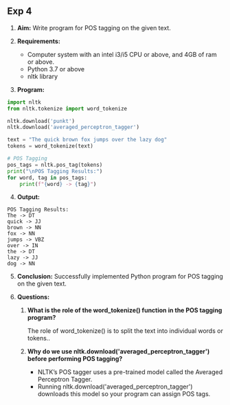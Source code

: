 
## Exp 4
1. **Aim:** Write program for POS tagging on the given text.
   
2. **Requirements:**
    * Computer system with an intel i3/i5 CPU or above, and 4GB of ram or above.
    * Python 3.7 or above
    * nltk library
  
3. **Program:**
```python
import nltk
from nltk.tokenize import word_tokenize

nltk.download('punkt')
nltk.download('averaged_perceptron_tagger')

text = "The quick brown fox jumps over the lazy dog"
tokens = word_tokenize(text)

# POS Tagging
pos_tags = nltk.pos_tag(tokens)
print("\nPOS Tagging Results:")
for word, tag in pos_tags:
    print(f"{word} -> {tag}")
```

4. **Output:**
```
POS Tagging Results:
The -> DT
quick -> JJ
brown -> NN
fox -> NN
jumps -> VBZ
over -> IN
the -> DT
lazy -> JJ
dog -> NN
```

5. **Conclusion:**
   Successfully implemented Python program for POS tagging on the given text.

6. **Questions:**
    1. **What is the role of the word_tokenize() function in the POS tagging program?**
  
       The role of word_tokenize() is to split the text into individual words or tokens..
  
    2. **Why do we use nltk.download('averaged_perceptron_tagger') before performing POS tagging?**
   
        * NLTK’s POS tagger uses a pre-trained model called the Averaged Perceptron Tagger.  
        * Running nltk.download('averaged_perceptron_tagger') downloads this model so your program can assign POS tags.
